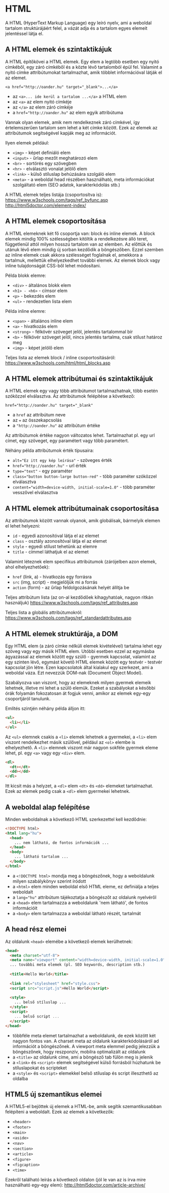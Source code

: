 # HTML

A HTML (HyperText Markup Language) egy leíró nyelv, ami a weboldal tartalom struktúrájáért felel, a vázát adja és a tartalom egyes elemeit jelentéssel látja el.

## A HTML elemek és szintaktikájuk

A HTML építőkövei a HTML elemek. Egy elem a legtöbb esetben egy nyitó címkéből, egy záró címkéből és a közte lévő tartalomból épül fel. Valamint a nyitó címke attribútumokat tartalmazhat, amik többlet információval látják el az elemet.

`<a href="http://oander.hu" target="_blank">...</a>`

- az `<a>... ide kerül a tartalom ...</a>` a HTML elem
- az `<a>` az elem nyitó címkéje
- az `</a>` az elem záró címkéje
- a `href="http://oander.hu"` az elem egyik attribútuma

Vannak olyan elemek, amik nem rendelkeznek záró címkével, így értelemszerűen tartalom sem lehet a két címke között. Ezek az elemek az attribútumok segítségével kapják meg az információt.

Ilyen elemek például:

- `<img>` - képet definiáló elem
- `<input>` - űrlap mezőt meghatározó elem
- `<br>` - sortörés egy szövegben
- `<hr>` - elválasztó vonalat jelölő elem
- `<link>` - külső stíluslap behúzására szolgáló elem
- `<meta>` - a weboldal head részében használható, meta információkat szolgáltató elem (SEO adatok, karakterkódolás stb.)

A HTML elemek teljes listája (csoportosítva is):
https://www.w3schools.com/tags/ref_byfunc.asp
http://html5doctor.com/element-index/

## A HTML elemek csoportosítása

A HTML elemeknek két fő csoportja van: block és inline elemek. A block elemek mindig 100% szélességben kitöltik a rendelkezésre álló teret, függetlenül attól milyen hosszú tartalom van az elemben. Az előttük és utánuk lévő elem mindig új sorban kezdődik a böngészőben. Ezzel szemben az inline elemek csak akkora szélességet foglalnak el, amekkora a tartalmuk, mellettük elhelyezkedhet további elemek. Az elemek block vagy inline tulajdonságát CSS-ből lehet módosítani.

Példa blokk elemre:

- `<div>` - általános blokk elem
- `<h1> - <h6>` - címsor elem
- `<p>` - bekezdés elem
- `<ul>` - rendezetlen lista elem

Példa inline elemre:

- `<span>` - általános inline elem
- `<a>` - hivatkozás elem
- `<strong>` - félkövér szöveget jelöl, jelentés tartalommal bír
- `<b>` - félkövér szöveget jelöl, nincs jelentés tartalma, csak stílust határoz meg
- `<img>` - képet jelölő elem

Teljes lista az elemek block / inline csoportosításáról:
https://www.w3schools.com/html/html_blocks.asp

## A HTML elemek attribútumai és szintaktikájuk

A HTML elemek egy vagy több attribútumot tartalmazhatnak, több esetén szóközzel elválasztva. Az attribútumok felépítése a következő:

`href="http://oander.hu" target="_blank"`

- a `href` az attribútum neve
- az `=` az összekapcsolás
- a `"http://oander.hu"` az attribútum értéke

Az attribútumok értéke nagyon változatos lehet. Tartalmazhat pl. egy url címet, egy szöveget, egy paramétert vagy több paramétert.

Néhány példa attribútumok érték típusaira:

- `alt="Ez itt egy kép leírása"` - szöveges érték
- `href="http://oander.hu"` - url érték
- `type="text"` - egy paraméter
- `class="button button-large button-red"` - több paraméter szóközzel elválasztva
- `content="width=device-width, initial-scale=1.0"` - több paraméter vesszővel elválasztva

## A HTML elemek attribútumainak csoportosítása

Az attribútumok között vannak olyanok, amik globálisak, bármelyik elemen el lehet helyezni:

- `id` - egyedi azonosítóval látja el az elemet
- `class` - osztály azonosítóval látja el az elemet
- `style` - egyedi stílust tehetünk az elemre
- `title` - címmel láthatjuk el az elemet

Valamint léteznek elem specifikus attribútumok (zárójelben azon elemek, ahol elhelyezhetőek):

- `href` (link, a) - hivatkozás egy forrásra
- `src` (img, script) - megjelöljük mi a forrás
- `action` (form) - az űrlap feldolgozásának helyét állítja be

Teljes attribútum lista (az on-al kezdődőek kihagyhatóak, nagyon ritkán használjuk)
https://www.w3schools.com/tags/ref_attributes.asp

Teljes lista a globális attribútumokról:
https://www.w3schools.com/tags/ref_standardattributes.asp

## A HTML elemek struktúrája, a DOM

Egy HTML elem (a záró címke nélküli elemek kivételével) tartalma lehet egy szöveg vagy egy másik HTML elem. Utóbbi esetben ezzel az egymásba ágyazással az elemek között egy szülő - gyermek kapcsolat, valamint az egy szinten lévő, egymást követő HTML elemek között egy testvér - testvér kapcsolat jön létre. Ezen kapcsolatok által kialakul egy szerkezet, ami a weboldal váza. Ezt nevezzük DOM-nak (Document Object Model).

Szabályozva van viszont, hogy az elemeknek milyen gyermek elemeik lehetnek, illetve mi lehet a szülő elemük. Ezeket a szabályokat a későbbi órák folyamán fokozatosan át fogjuk venni, amikor az elemek egy-egy csoportjáról tanulunk.

Említés szintjén néhány példa álljon itt:

```html
<ul>
  <li></li>
</ul>
```

Az `<ul>` elemnek csakis a `<li>` elemek lehetnek a gyermekei, a `<li>` elem viszont rendelkezhet másik szülővel, például az `<ol>` elembe is elhelyezhető.
A `<li>` elemnek viszont már nagyon sokféle gyermek eleme lehet, pl. egy `<a>` vagy egy `<div>` elem.

```html
<dl>
  <dt></dt>
  <dd></dd>
</dl>
```

Itt kicsit más a helyzet, a `<dl>` elem `<dt>` és `<dd>` elemeket tartalmazhat. Ezek az elemek pedig csak a `<dl>` elem gyermekei lehetnek.

## A weboldal alap felépítése

Minden weboldalnak a következő HTML szerkezettel kell kezdődnie:

```html
<!DOCTYPE html>
<html lang="hu">
  <head>
    ... nem látható, de fontos információk ...
  </head>
  <body>
    ... látható tartalom ...
  </body>
</html>
```

- a `<!DOCTYPE html>` mondja meg a böngészőnek, hogy a weboldalunk milyen szabálykönyv szerint íródott
- a `<html>` elem minden weboldal első HTML eleme, ez definiálja a teljes weboldalt
- a `lang="hu"` attribútum tájékoztatja a böngészőt az oldalunk nyelvéről
- a `<head>` elem tartalmazza a weboldalunk 'nem látható', de fontos információit
- a `<body>` elem tartalmazza a weboldal látható részét, tartalmát

## A head rész elemei

Az oldalunk `<head>` elemébe a következő elemek kerülhetnek:

```html
<head>
  <meta charset="utf-8">
  <meta name="viewport" content="width=device-width, initial-scale=1.0">
  ... további meta elemek (pl. SEO keywords, description stb.)
  
  <title>Hello World</title>
  
  <link rel="stylesheet" href="style.css">
  <script src="script.js">Hello World</script>
  
  <style>
    ... belső stíluslap ...
  </style>
  <script>
    ... belső script ...
  </script>
</head>
```

- többféle meta elemet tartalmazhat a weboldalunk, de ezek között két nagyon fontos van. A charset meta az oldalunk karakterkódolásáról ad információt a böngészőnek. A viewport meta elemmel pedig jelezzük a böngészőnek, hogy reszponzív, mobilra optimalizált az oldalunk
- a `<title>` az oldalunk címe, ami a böngésző tab fülön meg is jelenik
- a `<link>` és `<script>` elemek segítségével külső forrásból húzhatunk be stíluslapokat és scripteket
- a `<style>` és `<script>` elemekkel belső stíluslap és script illeszthető az oldalba

## HTML5 új szemantikus elemei

A HTML5-el bejöttek új elemek a HTML-be, amik segítik szemantikusabban felépíteni a weboldalt. Ezek az elemek a következők:

- `<header>`
- `<footer>`
- `<main>`
- `<aside>`
- `<nav>`
- `<section>`
- `<article>`
- `<figure>`
- `<figcaption>`
- `<time>`

Ezekről található leírás a következő oldalon (jól le van az is írva mire használható egy-egy elem):
http://html5doctor.com/article-archive/
